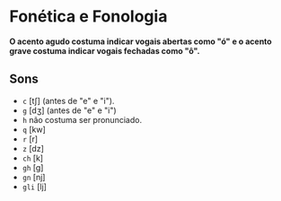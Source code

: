 # Fonética e Fonologia

**O acento agudo costuma indicar vogais abertas como "ó" e o acento grave costuma indicar vogais fechadas como "ô".**

## Sons

-   `c` [tʃ] (antes de "e" e "i").
-   `g` [dʒ] (antes de "e" e "i")
-   `h` não costuma ser pronunciado.
-   `q` [kw]
-   `r` [r]
-   `z` [dz]
-   `ch` [k]
-   `gh` [g]
-   `gn` [nj]
-   `gli` [lj]
